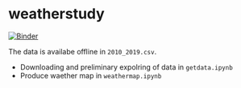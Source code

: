 # weatherstudy

[![Binder](https://mybinder.org/badge_logo.svg)](https://mybinder.org/v2/gh/ghb5d73f4/weatherstudy/master)


The data is availabe offline in `2010_2019.csv`.

- Downloading and preliminary expolring of data in `getdata.ipynb`
- Produce waether map in `weathermap.ipynb`

